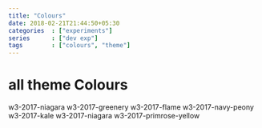 ```yaml
---
title: "Colours"
date: 2018-02-21T21:44:50+05:30
categories  : ["experiments"]
series      : ["dev exp"]
tags        : ["colours", "theme"]
---
```


# all theme Colours

w3-2017-niagara
w3-2017-greenery
w3-2017-flame
w3-2017-navy-peony
w3-2017-kale
w3-2017-niagara
w3-2017-primrose-yellow
